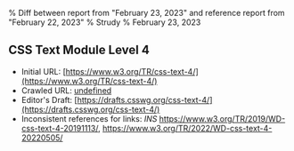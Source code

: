 % Diff between report from "February 23, 2023" and reference report from "February 22, 2023"
% Strudy
% February 23, 2023

## CSS Text Module Level 4

- Initial URL: [https://www.w3.org/TR/css-text-4/](https://www.w3.org/TR/css-text-4/)
- Crawled URL: [undefined](undefined)
- Editor's Draft: [https://drafts.csswg.org/css-text-4/](https://drafts.csswg.org/css-text-4/)
- Inconsistent references for links: *INS* https://www.w3.org/TR/2019/WD-css-text-4-20191113/, https://www.w3.org/TR/2022/WD-css-text-4-20220505/



